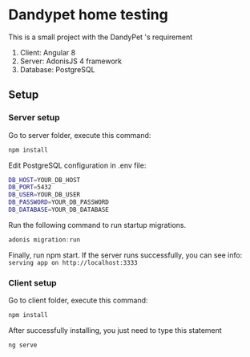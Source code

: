 # Dandypet home testing

This is a small project with the DandyPet 's requirement

1. Client: Angular 8
2. Server: AdonisJS 4 framework
3. Database: PostgreSQL

## Setup

### Server setup

Go to server folder, execute this command:
 ```bash
 npm install
 ```

Edit PostgreSQL configuration in .env file:

```bash
DB_HOST=YOUR_DB_HOST
DB_PORT=5432
DB_USER=YOUR_DB_USER
DB_PASSWORD=YOUR_DB_PASSWORD
DB_DATABASE=YOUR_DB_DATABASE
```

Run the following command to run startup migrations.

```js
adonis migration:run
```

Finally, run npm start. If the server runs successfully, you can see info: `serving app on http://localhost:3333`

### Client setup

Go to client folder, execute this command:
 ```bash
 npm install
 ```
After successfully installing, you just need to type this statement
 ```bash
 ng serve
 ```
